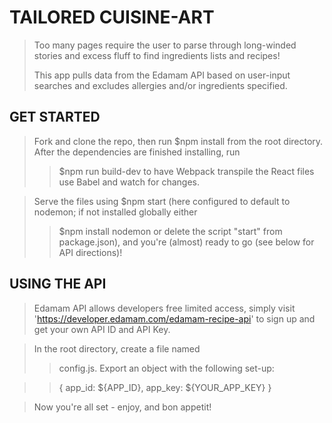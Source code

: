 # TAILORED CUISINE-ART

>Too many pages require the user to parse through long-winded stories and excess fluff to find ingredients lists and recipes!
>
>This app pulls data from the Edamam API based on user-input searches and excludes allergies and/or ingredients specified.

## GET STARTED

>Fork and clone the repo, then run $npm install from the root directory. After the dependencies are finished installing, run
>>$npm run build-dev
>to have Webpack transpile the React files use Babel and watch for changes.

>Serve the files using $npm start (here configured to default to nodemon; if not installed globally either
>>$npm install nodemon
>or delete the script "start" from package.json), and you're (almost) ready to go (see below for API directions)!

## USING THE API

>Edamam API allows developers free limited access, simply visit 'https://developer.edamam.com/edamam-recipe-api' to sign up and get
>your own API ID and API Key.

>In the root directory, create a file named
>>config.js.
>Export an object with the following set-up:

>>{
>>app_id: ${APP_ID},
>>app_key: ${YOUR_APP_KEY}
>>}

>Now you're all set - enjoy, and bon appetit!